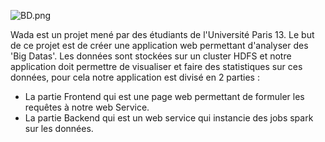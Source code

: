 ![BD.png](http://www.cgerin-roze.fr/img/portfolio/Wada.png)


Wada est un projet mené par des étudiants de l'Université Paris 13. 
Le but de ce projet est de créer une application web permettant d'analyser des 'Big Datas'.
Les données sont stockées sur un cluster HDFS et notre application doit permettre de visualiser et faire des statistiques sur ces données, pour cela notre application est divisé en 2 parties : 
- La partie Frontend qui est une page web permettant de formuler les requêtes à notre web Service.
- La partie Backend qui est un web service qui instancie des jobs spark sur les données.
